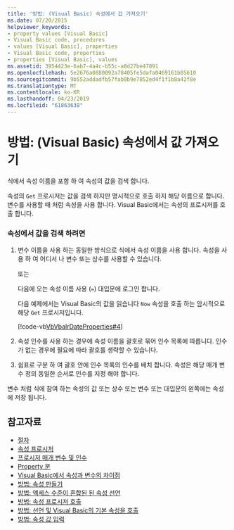 ```yaml
---
title: '방법: (Visual Basic) 속성에서 값 가져오기'
ms.date: 07/20/2015
helpviewer_keywords:
- property values [Visual Basic]
- Visual Basic code, procedures
- values [Visual Basic], properties
- Visual Basic code, properties
- properties [Visual Basic], values
ms.assetid: 3954423e-6ab7-4a4c-b55c-a8d27be47891
ms.openlocfilehash: 5e2676a0880092a78405fe5dafa0469161b85610
ms.sourcegitcommit: 9b552addadfb57fab0b9e7852ed4f1f1b8a42f8e
ms.translationtype: MT
ms.contentlocale: ko-KR
ms.lasthandoff: 04/23/2019
ms.locfileid: "61863638"
---
```

# <a name="how-to-get-a-value-from-a-property-visual-basic"></a>방법: (Visual Basic) 속성에서 값 가져오기
식에서 속성 이름을 포함 하 여 속성의 값을 검색 합니다.  
  
 속성의 `Get` 프로시저는 값을 검색 하지만 명시적으로 호출 하지 해당 이름으로 합니다. 변수를 사용할 때 처럼 속성을 사용 합니다. Visual Basic에서는 속성의 프로시저를 호출 합니다.  
  
### <a name="to-retrieve-a-value-from-a-property"></a>속성에서 값을 검색 하려면  
  
1. 변수 이름을 사용 하는 동일한 방식으로 식에서 속성 이름을 사용 합니다. 속성을 사용 하 여 어디서 나 변수 또는 상수를 사용할 수 있습니다.  
  
     또는  
  
     다음에 오는 속성 이름 사용 (`=`) 대입문에 로그인 합니다.  
  
     다음 예제에서는 Visual Basic의 값을 읽습니다 `Now` 속성을 호출 하는 암시적으로 해당 `Get` 프로시저입니다.  
  
     [!code-vb[VbVbalrDateProperties#4](~/samples/snippets/visualbasic/VS_Snippets_VBCSharp/VbVbalrDateProperties/VB/Module1.vb#4)]  
  
2. 속성 인수를 사용 하는 경우에 속성 이름을 괄호로 묶어 인수 목록에 따릅니다. 인수가 없는 경우에 필요에 따라 괄호를 생략할 수 있습니다.  
  
3. 쉼표로 구분 하 여 괄호 안에 인수 목록의 인수를 배치 합니다. 속성은 해당 매개 변수 정의 동일한 순서로 인수를 지정 해야 합니다.  
  
 변수 처럼 식에 참여 하는 속성의 값 또는 상수 또는 변수 또는 대입문의 왼쪽에는 속성에 저장 됩니다.  
  
## <a name="see-also"></a>참고자료

- [절차](./index.md)
- [속성 프로시저](./property-procedures.md)
- [프로시저 매개 변수 및 인수](./procedure-parameters-and-arguments.md)
- [Property 문](../../../../visual-basic/language-reference/statements/property-statement.md)
- [Visual Basic에서 속성과 변수의 차이점](./differences-between-properties-and-variables.md)
- [방법: 속성 만들기](./how-to-create-a-property.md)
- [방법: 액세스 수준이 혼합된 된 속성 선언](./how-to-declare-a-property-with-mixed-access-levels.md)
- [방법: 속성 프로시저 호출](./how-to-call-a-property-procedure.md)
- [방법: 선언 및 Visual Basic의 기본 속성을 호출](./how-to-declare-and-call-a-default-property.md)
- [방법: 속성 값 입력](./how-to-put-a-value-in-a-property.md)
